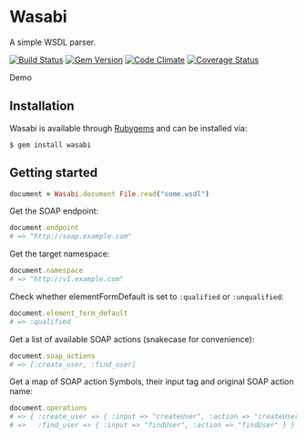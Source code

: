 # Wasabi

A simple WSDL parser.

[![Build Status](https://secure.travis-ci.org/savonrb/wasabi.png)](http://travis-ci.org/savonrb/wasabi)
[![Gem Version](https://badge.fury.io/rb/wasabi.png)](http://badge.fury.io/rb/wasabi)
[![Code Climate](https://codeclimate.com/github/savonrb/wasabi.png)](https://codeclimate.com/github/savonrb/wasabi)
[![Coverage Status](https://coveralls.io/repos/savonrb/wasabi/badge.png?branch=master)](https://coveralls.io/r/savonrb/wasabi)

Demo
## Installation

Wasabi is available through [Rubygems](http://rubygems.org/gems/wasabi) and can be installed via:

```
$ gem install wasabi
```


## Getting started

``` ruby
document = Wasabi.document File.read("some.wsdl")
```

Get the SOAP endpoint:

``` ruby
document.endpoint
# => "http://soap.example.com"
```

Get the target namespace:

``` ruby
document.namespace
# => "http://v1.example.com"
```

Check whether elementFormDefault is set to `:qualified` or `:unqualified`:

``` ruby
document.element_form_default
# => :qualified
```

Get a list of available SOAP actions (snakecase for convenience):

``` ruby
document.soap_actions
# => [:create_user, :find_user]
```

Get a map of SOAP action Symbols, their input tag and original SOAP action name:

``` ruby
document.operations
# => { :create_user => { :input => "createUser", :action => "createUser" },
# =>   :find_user => { :input => "findUser", :action => "findUser" } }
```
